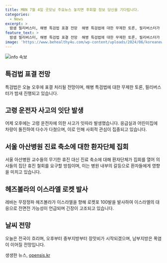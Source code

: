 ```yaml
---
title: MBN 7월 4일 굿모닝 주요뉴스 놓치면 후회할 정보 당신을 기다립니다.
categories:
  - News
excerpt: >
  밤샘 필리버스터, 해병 특검법 표결 전망  해병 특검법에 대한 무제한 토론, 필리버스터가 밤새 진행 중. 오늘 오후 특검법 표결 전망.   응급실·어린이집 돌진, 잇단 고령 운전자 사고  어제 오후 고령 운전자 사고 잇따라 발생, 60대 남성이 몰던 택시가 응급실 외벽으로, 70대가 어린이집 외벽을 들이받아.   서울 아산병원 진료 축소, 환자단체 집회  서울 아산병원 교수들 집단 휴진에 이어 진료 축소. 환자단체들 오늘 집회 열어 요구.  헤즈볼라, 이스라엘에 로켓 100발 발사  헤즈볼라 무장정파, 이스라엘로 로켓 100발 발사. 이스라엘, 전면전 가능성 언급하며 압박.   오후 중부 장맛비, 남부지방은 폭염  오늘 오후 중부 장맛비 시작, 남부지방은 폭염 지속.
feature_text: >
  밤샘 필리버스터, 해병 특검법 표결 전망  해병 특검법에 대한 무제한 토론, 필리버스터가 밤새 진행 중. 오늘 오후 특검법 표결 전망.   응급실·어린이집 돌진, 잇단 고령 운전자 사고  어제 오후 고령 운전자 사고 잇따라 발생, 60대 남성이 몰던 택시가 응급실 외벽으로, 70대가 어린이집 외벽을 들이받아.   서울 아산병원 진료 축소, 환자단체 집회  서울 아산병원 교수들 집단 휴진에 이어 진료 축소. 환자단체들 오늘 집회 열어 요구.  헤즈볼라, 이스라엘에 로켓 100발 발사  헤즈볼라 무장정파, 이스라엘로 로켓 100발 발사. 이스라엘, 전면전 가능성 언급하며 압박.   오후 중부 장맛비, 남부지방은 폭염  오늘 오후 중부 장맛비 시작, 남부지방은 폭염 지속.
image: 'https://www.behealthy4u.com/wp-content/uploads/2024/06/koreanews.jpg'
---
```


<p><img src="https://www.behealthy4u.com/wp-content/uploads/2024/06/koreanews.jpg" alt="info 속보" /></p>

<h2 data-ke-size="size26">특검법 표결 전망</h2>

<p>특검법은 오늘 오후에 표결 처리될 전망이며, 해병 특검법에 대한 무제한 토론, 필리버스터가 밤새 진행되고 있습니다.</p>

<h2 data-ke-size="size26">고령 운전자 사고의 잇단 발생</h2>

<p>어제 오후에는 고령 운전자에 의한 사고가 잇따라 발생했습니다. 응급실과 어린이집에 차량이 돌진하여 다수가 다쳤으며, 이로 인해 사회적 관심이 집중되고 있습니다.</p>

<h2 data-ke-size="size26">서울 아산병원 진료 축소에 대한 환자단체 집회</h2>

<p>서울 아산병원 교수들의 무기한 휴진 대신 진료 축소에 대해 환자단체가 집회를 열어 의사들의 집단 휴진 철회를 요구할 방침이며, 이는 병원 내부의 갈등으로 환자들에게 영향을 미치고 있습니다.</p>

<h2 data-ke-size="size26">헤즈볼라의 이스라엘 로켓 발사</h2>

<p>레바논 무장정파 헤즈볼라가 이스라엘을 향해 로켓포 100발을 발사하여 이스라엘의 대응으로 전면전 가능성이 언급되며 긴장이 고조되고 있습니다.</p>

<h2 data-ke-size="size26">날씨 전망</h2>

<p>오늘은 전국이 흐리며, 오후부터 중부지방부터 장맛비가 시작되겠으며, 남부지방은 폭염이 이어질 전망입니다.</p>
생생한 뉴스, <a href="https://opensis.kr" rel="dofollow">opensis.kr</a>


